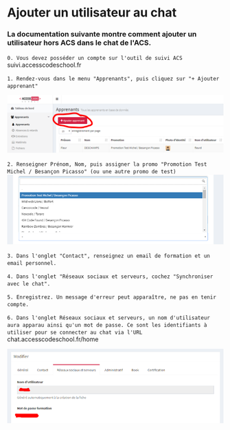 # Ajouter un utilisateur au chat

### La documentation suivante montre comment ajouter un utilisateur hors ACS dans le chat de l'ACS.

`0. Vous devez posséder un compte sur l'outil de suivi ACS` suivi.accesscodeschool.fr

`1. Rendez-vous dans le menu "Apprenants", puis cliquez sur "+ Ajouter apprenant"`

![Image Ajouter un apprenant](./capture_aj_apprenant.png)

`2. Renseigner Prénom, Nom, puis assigner la promo "Promotion Test Michel / Besançon Picasso" (ou une autre promo de test)`
![Image assigner une promotion](./capture_promo.png)

`3. Dans l'onglet "Contact", renseignez un email de formation et un email personnel.`

`4. Dans l'onglet "Réseaux sociaux et serveurs, cochez "Synchroniser avec le chat".`

`5. Enregistrez. Un message d'erreur peut apparaître, ne pas en tenir compte.`

`6. Dans l'onglet Réseaux sociaux et serveurs, un nom d'utilisateur aura apparau ainsi qu'un mot de passe. Ce sont les identifiants à utiliser pour se connecter au chat via l'URL` chat.accesscodeschool.fr/home

![Image mot de passe](./capture_mdp.png)